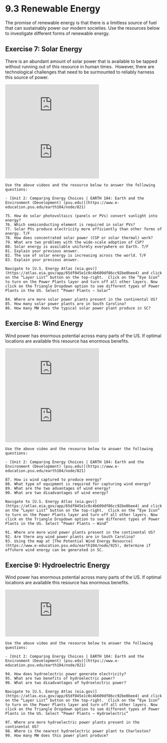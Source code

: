 # 9.3 Renewable Energy

The promise of renewable energy is that there is a limitless source of fuel that can sustainably power our modern societies. Use the resources below to investigate different forms of renewable energy.

## Exercise 7: Solar Energy

There is an abundant amount of solar power that is available to be tapped without running out of this resource in human times.  However, there are technological challenges that need to be surmounted to reliably harness this source of power.

<div class="container">
<iframe src="https://www.youtube.com/embed/yFwGpiCs3ss"
frameborder="0" allowfullscreen class="video"></iframe>
</div>

<div class="container">
<iframe src="https://www.youtube.com/embed/od5yWB5aE0c"
frameborder="0" allowfullscreen class="video"></iframe>
</div>


```{admonition} Solar Energy
Use the above videos and the resource below to answer the following questions:

- [Unit 2: Comparing Energy Choices | EARTH 104: Earth and the Environment (Development) (psu.edu)](https://www.e-education.psu.edu/earth104/node/821)

75. How do solar photovoltaics (panels or PVs) convert sunlight into energy?
76. Which semiconducting element is required in solar PVs?
77. Solar PVs produce electricity more efficiently than other forms of energy. T/F
78. How does concentrated solar power (CSP or solar thermal) work?
79. What are two problems with the wide-scale adoption of CSP?
80. Solar energy is available uniformly everywhere on Earth. T/F
81. Explain your previous answer.
82. The use of solar energy is increasing across the world. T/F
83. Explain your previous answer.
```

```{admonition} Solar Energy in SC
Navigate to [U.S. Energy Atlas (eia.gov)](https://atlas.eia.gov/app/65df045e1c0c4b609df86cc92be0bee4) and click on the “Layer List” button on the top-right.  Click on the “Eye Icon” to turn on the Power Plants layer and turn off all other layers. Now click on the Triangle Dropdown option to see different types of Power Plants in the US. Select “Power Plants – Solar”

84. Where are more solar power plants present in the continental US?
85. How many solar power plants are in South Carolina?
86. How many MW does the typical solar power plant produce in SC?
```


## Exercise 8: Wind Energy

Wind power has enormous potential across many parts of the US. If optimal locations are available this resource has enormous benefits.

<div class="container">
<iframe src="https://www.youtube.com/embed/Z5c50-_hcD0"
frameborder="0" allowfullscreen class="video"></iframe>
</div>

<div class="container">
<iframe src="https://www.youtube.com/embed/b5GOsZCWRv4"
frameborder="0" allowfullscreen class="video"></iframe>
</div>


```{admonition} Wind Energy
Use the above video and the resource below to answer the following questions:

- [Unit 2: Comparing Energy Choices | EARTH 104: Earth and the Environment (Development) (psu.edu)](https://www.e-education.psu.edu/earth104/node/821)

87. How is wind captured to produce energy?
88. What type of equipment is required for capturing wind energy?
89. What are the two advantages of wind energy?
90. What are two disadvantages of wind energy?
```

```{admonition} Wind Energy in SC
Navigate to [U.S. Energy Atlas (eia.gov)](https://atlas.eia.gov/app/65df045e1c0c4b609df86cc92be0bee4) and click on the “Layer List” button on the top-right.  Click on the “Eye Icon” to turn on the Power Plants layer and turn off all other layers. Now click on the Triangle Dropdown option to see different types of Power Plants in the US. Select “Power Plants – Wind”

91. Where are more wind power plants present in the continental US?
92. Are there any wind power plants are in South Carolina?
93. Using the map at [The Potential Wind Energy Resource](https://www.e-education.psu.edu/earth104/node/925), determine if offshore wind energy can be generated in SC.
```


## Exercise 9: Hydroelectric Energy

Wind power has enormous potential across many parts of the US. If optimal locations are available this resource has enormous benefits.

<div class="container">
<iframe src="https://www.youtube.com/embed/q8HmRLCgDAI"
frameborder="0" allowfullscreen class="video"></iframe>
</div>


```{admonition} Hydroelectric Energy
Use the above video and the resource below to answer the following questions:

- [Unit 2: Comparing Energy Choices | EARTH 104: Earth and the Environment (Development) (psu.edu)](https://www.e-education.psu.edu/earth104/node/821)

94. How does hydroelectric power generate electricity?
95. What are two benefits of hydroelectric power?
96. What are two disadvantages of hydroelectric power?
```

```{admonition} Hydroelectric Energy in SC
Navigate to [U.S. Energy Atlas (eia.gov)](https://atlas.eia.gov/app/65df045e1c0c4b609df86cc92be0bee4) and click on the “Layer List” button on the top-right.  Click on the “Eye Icon” to turn on the Power Plants layer and turn off all other layers. Now click on the Triangle Dropdown option to see different types of Power Plants in the US. Select “Power Plants – Hydroelectric”

97. Where are more hydroelectric power plants present in the continental US?
98. Where is the nearest hydroelectric power plant to Charleston?
99. How many MW does this power plant produce?
```
